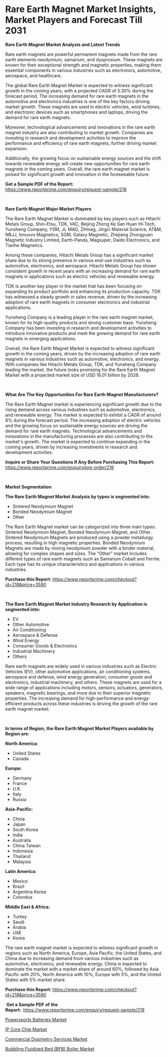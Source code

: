 <p><h1>Rare Earth Magnet Market Insights, Market Players and Forecast Till 2031</h1></p><p><strong>Rare Earth Magnet Market Analysis and Latest Trends</strong></p>
<p><p>Rare earth magnets are powerful permanent magnets made from the rare earth elements neodymium, samarium, and dysprosium. These magnets are known for their exceptional strength and magnetic properties, making them essential components in various industries such as electronics, automotive, aerospace, and healthcare.</p><p>The global Rare Earth Magnet Market is expected to witness significant growth in the coming years, with a projected CAGR of 5.30% during the forecast period. The increasing demand for rare earth magnets in the automotive and electronics industries is one of the key factors driving market growth. These magnets are used in electric vehicles, wind turbines, and electronic devices such as smartphones and laptops, driving the demand for rare earth magnets.</p><p>Moreover, technological advancements and innovations in the rare earth magnet industry are also contributing to market growth. Companies are investing in research and development activities to improve the performance and efficiency of rare earth magnets, further driving market expansion.</p><p>Additionally, the growing focus on sustainable energy sources and the shift towards renewable energy will create new opportunities for rare earth magnets in the coming years. Overall, the rare earth magnet market is poised for significant growth and innovation in the foreseeable future.</p></p>
<p><strong>Get a Sample PDF of the Report:&nbsp;</strong> <a href="https://www.reportprime.com/enquiry/request-sample/218">https://www.reportprime.com/enquiry/request-sample/218</a></p>
<p>&nbsp;</p>
<p><strong>Rare Earth Magnet Major Market Players</strong></p>
<p><p>The Rare Earth Magnet Market is dominated by key players such as Hitachi Metals Group, Shin-Etsu, TDK, VAC, Beijing Zhong Ke San Huan Hi-Tech, Yunsheng Company, YSM, JL MAG, ZHmag, Jingci Material Science, AT&M, NBJJ, Innuovo Magnetics, SGM, Galaxy Magnetic, Zhejiang Zhongyuan Magnetic Industry Limited, Earth-Panda, Magsuper, Daido Electronics, and Tianhe Magnetics.</p><p>Among these companies, Hitachi Metals Group has a significant market share due to its strong presence in various end-use industries such as automotive, electronics, and aerospace. Hitachi Metals Group has shown consistent growth in recent years with an increasing demand for rare earth magnets in applications such as electric vehicles and renewable energy.</p><p>TDK is another key player in the market that has been focusing on expanding its product portfolio and enhancing its production capacity. TDK has witnessed a steady growth in sales revenue, driven by the increasing adoption of rare earth magnets in consumer electronics and industrial applications.</p><p>Yunsheng Company is a leading player in the rare earth magnet market, known for its high-quality products and strong customer base. Yunsheng Company has been investing in research and development activities to introduce innovative products and meet the growing demand for rare earth magnets in emerging applications.</p><p>Overall, the Rare Earth Magnet Market is expected to witness significant growth in the coming years, driven by the increasing adoption of rare earth magnets in various industries such as automotive, electronics, and energy. With companies like Hitachi Metals Group, TDK, and Yunsheng Company leading the market, the future looks promising for the Rare Earth Magnet Market with a projected market size of USD 16.01 billion by 2026.</p></p>
<p>&nbsp;</p>
<p><strong>What Are The Key Opportunities For Rare Earth Magnet Manufacturers?</strong></p>
<p><p>The Rare Earth Magnet market is experiencing significant growth due to the rising demand across various industries such as automotive, electronics, and renewable energy. The market is expected to exhibit a CAGR of around 8% during the forecast period. The increasing adoption of electric vehicles and the growing focus on sustainable energy sources are driving the demand for rare earth magnets. Technological advancements and innovations in the manufacturing processes are also contributing to the market's growth. The market is expected to continue expanding in the coming years, driven by increasing investments in research and development activities.</p></p>
<p><strong>Inquire or Share Your Questions If Any Before Purchasing This Report:</strong> <a href="https://www.reportprime.com/enquiry/pre-order/218">https://www.reportprime.com/enquiry/pre-order/218</a></p>
<p>&nbsp;</p>
<p><strong>Market Segmentation</strong></p>
<p><strong>The Rare Earth Magnet Market Analysis by types is segmented into:</strong></p>
<p><ul><li>Sintered Neodymium Magnet</li><li>Bonded Neodymium Magnet</li><li>Other</li></ul></p>
<p><p>The Rare Earth Magnet market can be categorized into three main types: Sintered Neodymium Magnet, Bonded Neodymium Magnet, and Other. Sintered Neodymium Magnets are produced using a powder metallurgy process, resulting in high magnetic properties. Bonded Neodymium Magnets are made by mixing neodymium powder with a binder material, allowing for complex shapes and sizes. The "Other" market includes different types of rare earth magnets such as Samarium Cobalt and Ferrite. Each type has its unique characteristics and applications in various industries.</p></p>
<p><strong>Purchase this Report:&nbsp;</strong><a href="https://www.reportprime.com/checkout?id=218&price=3590">https://www.reportprime.com/checkout?id=218&price=3590</a></p>
<p>&nbsp;</p>
<p><strong>The Rare Earth Magnet Market Industry Research by Application is segmented into:</strong></p>
<p><ul><li>EV</li><li>Other Automotive</li><li>Air Conditioning</li><li>Aerospace & Defense</li><li>Wind Energy</li><li>Consumer Goods & Electronics</li><li>Industrial Machinery</li><li>Others</li></ul></p>
<p><p>Rare earth magnets are widely used in various industries such as Electric Vehicles (EV), other automotive applications, air conditioning systems, aerospace and defense, wind energy generation, consumer goods and electronics, industrial machinery, and others. These magnets are used for a wide range of applications including motors, sensors, actuators, generators, speakers, magnetic bearings, and more due to their superior magnetic properties. The increasing demand for high-performance and energy-efficient products across these industries is driving the growth of the rare earth magnet market.</p></p>
<p>&nbsp;</p>
<p><strong>In terms of Region, the Rare Earth Magnet Market Players available by Region are:</strong></p>
<p>
    <p> <strong> North America: </strong>
        <ul>
            <li>United States</li>
            <li>Canada</li>
        </ul>
        </p> 
    <p> <strong> Europe: </strong>
        <ul>
            <li>Germany</li>
            <li>France</li>
            <li>U.K.</li>
            <li>Italy</li>
            <li>Russia</li>
        </ul>
        </p> 
    <p> <strong> Asia-Pacific: </strong>
        <ul>
            <li>China</li>
            <li>Japan</li>
            <li>South Korea</li>
            <li>India</li>
            <li>Australia</li>
            <li>China Taiwan</li>
            <li>Indonesia</li>
            <li>Thailand</li>
            <li>Malaysia</li>
        </ul>
        </p> 
    <p> <strong> Latin America: </strong>
        <ul>
            <li>Mexico</li>
            <li>Brazil</li>
            <li>Argentina Korea</li>
            <li>Colombia</li>
        </ul>
        </p> 
    <p> <strong> Middle East & Africa: </strong>
        <ul>
            <li>Turkey</li>
            <li>Saudi</li>
            <li>Arabia</li>
            <li>UAE</li>
            <li>Korea</li>
        </ul>
    </p>
    </p>
<p><p>The rare earth magnet market is expected to witness significant growth in regions such as North America, Europe, Asia Pacific, the United States, and China due to increasing demand from various industries such as automotive, electronics, and renewable energy. China is expected to dominate the market with a market share of around 60%, followed by Asia Pacific with 20%, North America with 10%, Europe with 5%, and the United States with 5% market share.</p></p>
<p><strong>Purchase this Report: </strong><a href="https://www.reportprime.com/checkout?id=218&price=3590">https://www.reportprime.com/checkout?id=218&price=3590</a></p>
<p>&nbsp;<strong>Get a Sample PDF of the Report:&nbsp;&nbsp;</strong><a href="https://www.reportprime.com/enquiry/request-sample/218">https://www.reportprime.com/enquiry/request-sample/218</a></p>
<p><strong></strong></p>
<p><p><a href="https://military-diascia-e68.notion.site/Powersports-Batteries-Market-Research-Report-The-Key-To-Successful-Business-Strategy-Forecasted-for-9fdcd0f361b24f9cbff891e0b885b08d">Powersports Batteries Market</a></p><p><a href="https://view.publitas.com/reportprime-1/ip-core-chip-market-provides-detailed-segmentation-of-this-market-based-on-type-application-and-region-and-forecast-for-the-period-from-2023-2030/">IP Core Chip Market</a></p><p><a href="https://view.publitas.com/reportprime-1/commercial-dosimetry-services-market-dynamics-2023-2030-also-about-its-market-trends-projections-and-opportunities/">Commercial Dosimetry Services Market</a></p><p><a href="https://view.publitas.com/reportprime-1/bubbling-fluidized-bed-bfb-boiler-market-size-growth-outlook-from-2023-to-2030-projecting-at-markets-trends-analysis-by-application-regional-outlook-and-revenue/">Bubbling Fluidized Bed (BFB) Boiler Market</a></p></p>
